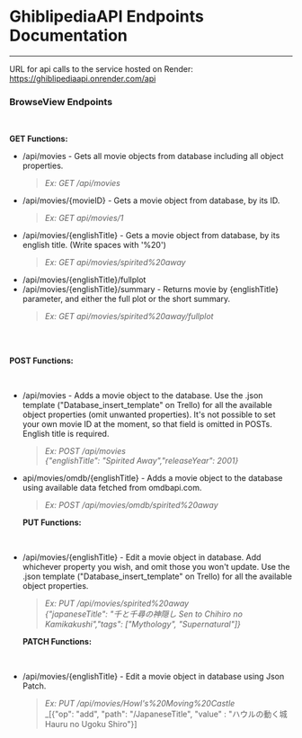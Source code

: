 ﻿# GhiblipediaAPI Endpoints Documentation

---

URL for api calls to the service hosted on Render: https://ghiblipediaapi.onrender.com/api

### BrowseView Endpoints

<br>

**GET Functions:**

- /api/movies - Gets all movie objects from database including all object properties.<br>
  > _Ex: GET /api/movies_
- /api/movies/{movieID} - Gets a movie object from database, by its ID.
  > _Ex: GET api/movies/1_
- /api/movies/{englishTitle} - Gets a movie object from database, by its english title. (Write spaces with '%20')
  > _Ex: GET api/movies/spirited%20away_
- /api/movies/{englishTitle}/fullplot
- /api/movies/{englishTitle}/summary - Returns movie by {englishTitle} parameter, and either the full plot or the short summary.
  > _Ex: GET api/movies/spirited%20away/fullplot_

<br>
<br>

**POST Functions:**

<br>

- /api/movies - Adds a movie object to the database. Use the .json template ("Database_insert_template" on Trello) for all the available object properties (omit unwanted properties). It's not possible to set your own movie ID at the moment, so that field is omitted in POSTs. English title is required.
  > _Ex: POST /api/movies_<br> _{"englishTitle": "Spirited Away","releaseYear": 2001}_
- api/movies/omdb/{englishTitle} - Adds a movie object to the database using available data fetched from omdbapi.com.
  > _Ex: POST /api/movies/omdb/spirited%20away_

  **PUT Functions:**

<br>

- /api/movies/{englishTitle} - Edit a movie object in database. Add whichever property you wish, and omit those you won't update. Use the .json template ("Database_insert_template" on Trello) for all the available object properties.
  > _Ex: PUT /api/movies/spirited%20away_<br> _{"japaneseTitle": "千と千尋の神隠し Sen to Chihiro no Kamikakushi","tags": ["Mythology", "Supernatural"]}_

  **PATCH Functions:**

<br>

- /api/movies/{englishTitle} - Edit a movie object in database using Json Patch.
  > _Ex: PUT /api/movies/Howl's%20Moving%20Castle_<br> _[{"op": "add", "path": "/JapaneseTitle", "value" : "ハウルの動く城 Hauru no Ugoku Shiro"}]